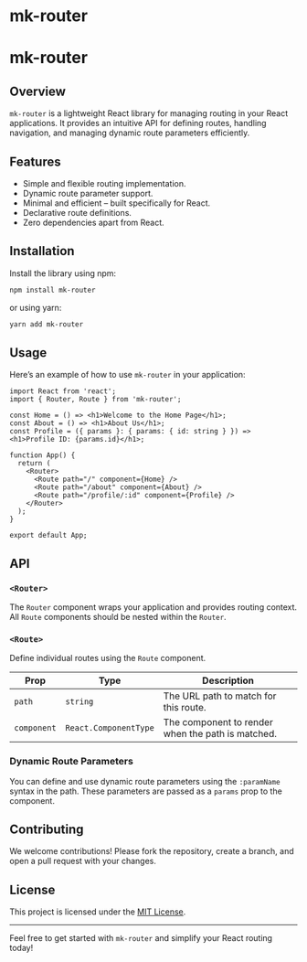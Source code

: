 # mk-router

# mk-router

## Overview

`mk-router` is a lightweight React library for managing routing in your React applications. It provides an intuitive API
for defining routes, handling navigation, and managing dynamic route parameters efficiently.

## Features

- Simple and flexible routing implementation.
- Dynamic route parameter support.
- Minimal and efficient – built specifically for React.
- Declarative route definitions.
- Zero dependencies apart from React.

## Installation

Install the library using npm:

```bash
npm install mk-router
```

or using yarn:

```bash
yarn add mk-router
```

## Usage

Here’s an example of how to use `mk-router` in your application:

```tsx
import React from 'react';
import { Router, Route } from 'mk-router';

const Home = () => <h1>Welcome to the Home Page</h1>;
const About = () => <h1>About Us</h1>;
const Profile = ({ params }: { params: { id: string } }) => <h1>Profile ID: {params.id}</h1>;

function App() {
  return (
    <Router>
      <Route path="/" component={Home} />
      <Route path="/about" component={About} />
      <Route path="/profile/:id" component={Profile} />
    </Router>
  );
}

export default App;
```

## API

### `<Router>`

The `Router` component wraps your application and provides routing context. All `Route` components should be nested
within the `Router`.

### `<Route>`

Define individual routes using the `Route` component.

| Prop        | Type                  | Description                                       |
| ----------- | --------------------- | ------------------------------------------------- |
| `path`      | `string`              | The URL path to match for this route.             |
| `component` | `React.ComponentType` | The component to render when the path is matched. |

### Dynamic Route Parameters

You can define and use dynamic route parameters using the `:paramName` syntax in the path. These parameters are passed
as a `params` prop to the component.

## Contributing

We welcome contributions! Please fork the repository, create a branch, and open a pull request with your changes.

## License

This project is licensed under the [MIT License](LICENSE).

---

Feel free to get started with `mk-router` and simplify your React routing today!
